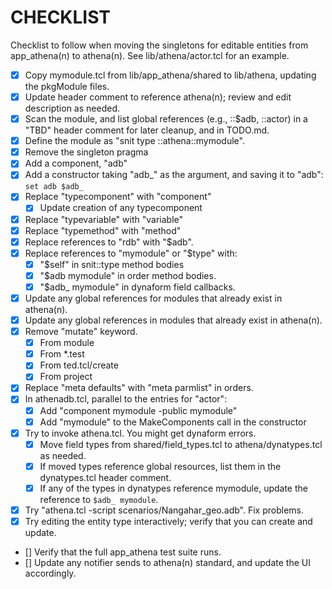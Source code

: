 # CHECKLIST

Checklist to follow when moving the singletons for editable entities
from app_athena(n) to athena(n).  See lib/athena/actor.tcl for an example.

- [x] Copy mymodule.tcl from lib/app_athena/shared to lib/athena, updating
      the pkgModule files.
- [x] Update header comment to reference athena(n); review and edit
      description as needed.
- [x] Scan the module, and list global references (e.g., ::$adb, ::actor) 
      in a "TBD" header comment for later cleanup, and in TODO.md.
- [x] Define the module as "snit type ::athena::mymodule".
- [x] Remove the singleton pragma
- [x] Add a component, "adb"
- [x] Add a constructor taking "adb_" as the argument, and saving it to
      "adb": `set adb $adb_`
- [x] Replace "typecomponent" with "component"
  - [x] Update creation of any typecomponent
- [x] Replace "typevariable" with "variable"
- [x] Replace "typemethod" with "method"
- [x] Replace references to "rdb" with "$adb".
- [x] Replace references to "mymodule" or "$type" with:
  - [x] "$self" in snit::type method bodies
  - [x] "$adb mymodule" in order method bodies.
  - [x] "$adb_ mymodule" in dynaform field callbacks.
- [x] Update any global references for modules that already exist in athena(n).
- [x] Update any global references in modules that already exist in athena(n).
- [x] Remove "mutate" keyword.
  - [x] From module
  - [x] From *.test
  - [x] From ted.tcl/create
  - [x] From project
- [x] Replace "meta defaults" with "meta parmlist" in orders.
- [x] In athenadb.tcl, parallel to the entries for "actor":
  - [x] Add "component mymodule -public mymodule"
  - [x] Add "mymodule" to the MakeComponents call in the constructor
- [x] Try to invoke athena.tcl.  You might get dynaform errors.
  - [x] Move field types from shared/field_types.tcl to athena/dynatypes.tcl
        as needed.
  - [x] If moved types reference global resources, list them in the 
        dynatypes.tcl header comment.
  - [x] If any of the types in dynatypes reference mymodule, update the
        reference to `$adb_ mymodule`.
- [x] Try "athena.tcl -script scenarios/Nangahar_geo.adb".  Fix problems.
- [x] Try editing the entity type interactively; verify that you can
      create and update.
- [] Verify that the full app_athena test suite runs.
- [] Update any notifier sends to athena(n) standard, and update the 
     UI accordingly.